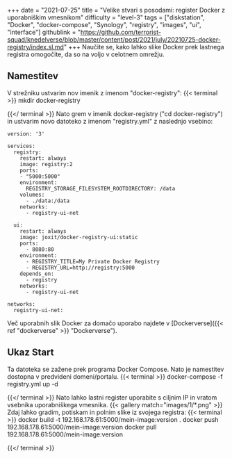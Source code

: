 +++
date = "2021-07-25"
title = "Velike stvari s posodami: register Docker z uporabniškim vmesnikom"
difficulty = "level-3"
tags = ["diskstation", "Docker", "docker-compose", "Synology", "registry", "images", "ui", "interface"]
githublink = "https://github.com/terrorist-squad/knedelverse/blob/master/content/post/2021/july/20210725-docker-registry/index.sl.md"
+++
Naučite se, kako lahko slike Docker prek lastnega registra omogočite, da so na voljo v celotnem omrežju.
## Namestitev
V strežniku ustvarim nov imenik z imenom "docker-registry":
{{< terminal >}}
mkdir docker-registry

{{</ terminal >}}
Nato grem v imenik docker-registry ("cd docker-registry") in ustvarim novo datoteko z imenom "registry.yml" z naslednjo vsebino:
```
version: '3'

services:
  registry:
    restart: always
    image: registry:2
    ports:
    - "5000:5000"
    environment:
      REGISTRY_STORAGE_FILESYSTEM_ROOTDIRECTORY: /data
    volumes:
      - ./data:/data
    networks:
      - registry-ui-net

  ui:
    restart: always
    image: joxit/docker-registry-ui:static
    ports:
      - 8080:80
    environment:
      - REGISTRY_TITLE=My Private Docker Registry
      - REGISTRY_URL=http://registry:5000
    depends_on:
      - registry
    networks:
      - registry-ui-net

networks:
  registry-ui-net:

```
Več uporabnih slik Docker za domačo uporabo najdete v [Dockerverse]({{< ref "dockerverse" >}} "Dockerverse").
## Ukaz Start
Ta datoteka se zažene prek programa Docker Compose. Nato je namestitev dostopna v predvideni domeni/portalu.
{{< terminal >}}
docker-compose -f registry.yml up -d

{{</ terminal >}}
Nato lahko lastni register uporabite s ciljnim IP in vratom vsebnika uporabniškega vmesnika.
{{< gallery match="images/1/*.png" >}}
Zdaj lahko gradim, potiskam in polnim slike iz svojega registra:
{{< terminal >}}
docker build -t 192.168.178.61:5000/mein-image:version .
docker push 192.168.178.61:5000/mein-image:version
docker pull 192.168.178.61:5000/mein-image:version

{{</ terminal >}}
